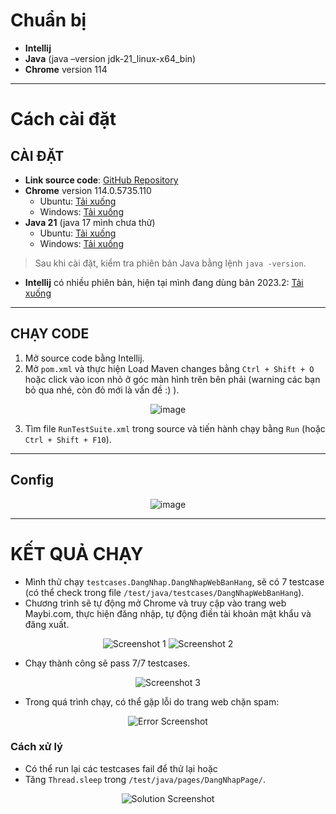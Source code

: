 # Chuẩn bị

- **Intellij**
- **Java** (java –version jdk-21_linux-x64_bin)
- **Chrome** version 114

---

# Cách cài đặt

## **CÀI ĐẶT**

- **Link source code**: [GitHub Repository](https://github.com/minhducc2003/final_selenium/tree/master)
- **Chrome** version 114.0.5735.110
  - Ubuntu: [Tải xuống](https://bestim.org/download.html?dlm-dp-dl=13218)
  - Windows: [Tải xuống](https://bestim.org/download.html?dlm-dp-dl=13216)
- **Java 21** (java 17 mình chưa thử)
  - Ubuntu: [Tải xuống](https://download.oracle.com/java/21/latest/jdk-21_linux-x64_bin.tar.gz)
  - Windows: [Tải xuống](https://download.oracle.com/java/21/latest/jdk-21_windows-x64_bin.exe)

> Sau khi cài đặt, kiểm tra phiên bản Java bằng lệnh `java -version`.

- **Intellij** có nhiều phiên bản, hiện tại mình đang dùng bản 2023.2: [Tải xuống](https://www.jetbrains.com/idea/download/other.html)

---

## **CHẠY CODE**

1. Mở source code bằng Intellij.
2. Mở `pom.xml` và thực hiện Load Maven changes bằng `Ctrl + Shift + O` hoặc click vào icon nhỏ ở góc màn hình trên bên phải (warning các bạn bỏ qua nhé, còn đỏ mới là vấn đề :) ).

<div align="center">
  <img src="https://github.com/user-attachments/assets/01142e97-0e9a-461d-bbb2-de1fec6e6ace" alt="image">
</div>

3. Tìm file `RunTestSuite.xml` trong source và tiến hành chạy bằng `Run` (hoặc `Ctrl + Shift + F10`).

---

## **Config**

<div align="center">
  <img src="https://github.com/user-attachments/assets/f3265fb9-6cef-4fe4-b964-85cfccad7116" alt="image">
</div>

---

# **KẾT QUẢ CHẠY**

- Mình thử chạy `testcases.DangNhap.DangNhapWebBanHang`, sẽ có 7 testcase (có thể check trong file `/test/java/testcases/DangNhapWebBanHang`).
- Chương trình sẽ tự động mở Chrome và truy cập vào trang web Maybi.com, thực hiện đăng nhập, tự động điền tài khoản mật khẩu và đăng xuất.

<div align="center">
  <img src="https://github.com/user-attachments/assets/f4f804b0-9127-4f0c-95f7-5a81b60d18ca" alt="Screenshot 1">
  <img src="https://github.com/user-attachments/assets/dc8da366-40db-4ab6-81d7-f8d02b0f27eb" alt="Screenshot 2">
</div>

- Chạy thành công sẽ pass 7/7 testcases.
<div align="center">
  <img src="https://github.com/user-attachments/assets/d999bf59-fc8f-4b7e-9f25-c889fd863870" alt="Screenshot 3">
</div>

- Trong quá trình chạy, có thể gặp lỗi do trang web chặn spam:
<div align="center">
  <img src="https://github.com/user-attachments/assets/421ede12-3362-46b3-a967-c94dea2a8f5d" alt="Error Screenshot">
</div>

### **Cách xử lý**

- Có thể run lại các testcases fail để thử lại hoặc
- Tăng `Thread.sleep` trong `/test/java/pages/DangNhapPage/`.

<div align="center">
  <img src="https://github.com/user-attachments/assets/443384ad-6b0c-49b7-89ce-cfce49f976e8" alt="Solution Screenshot">
</div>
